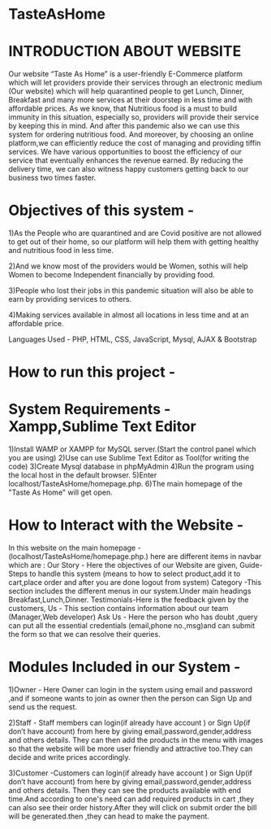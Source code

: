 # TasteAsHome

# INTRODUCTION ABOUT WEBSITE

Our website “Taste As Home” is a user-friendly E-Commerce platform which will let providers provide  their services  through an electronic medium (Our website) which will help quarantined people to get Lunch, Dinner, Breakfast and many more services at their doorstep in less time and with affordable prices. 
As we know, that Nutritious food is a must to build immunity in this situation, especially so, providers will provide their service by keeping this in mind.
And after this  pandemic also we can use this system for ordering nutritious food.
And moreover, by choosing an online platform,we can efficiently reduce the cost of managing and providing tiffin services. We have various opportunities to boost the efficiency of our service that eventually enhances the revenue earned. By reducing the delivery time, we can also witness happy customers getting back to our business two times faster.

# Objectives of this system -
1)As the People who are quarantined and are Covid positive are not allowed to get out of their home, so our platform will help them with getting healthy and nutritious food in less time.

2)And we know most of the providers would be Women, sothis will help Women to become Independent financially by providing food.  

3)People who lost their jobs in this pandemic situation will also be able to earn by providing services to others.

4)Making services available in almost all locations in less time and at an affordable price.

Languages Used - PHP, HTML, CSS, JavaScript, Mysql, AJAX & Bootstrap

# How to run this project -
# System Requirements - Xampp,Sublime Text Editor  
1)Install WAMP or XAMPP for MySQL server.(Start the control panel which you are using)
2)Use can use Sublime Text Editor as Tool(for writing the code)
3)Create Mysql database in phpMyAdmin
4)Run the program using the local host in the default browser.
5)Enter localhost/TasteAsHome/homepage.php.
6)The main homepage of the "Taste As Home" will get open.

# How to Interact with the Website -
In this website on the main homepage -(localhost/TasteAsHome/homepage.php.) here are different items in navbar which are :
Our Story - Here the objectives of our Website are given,
Guide-Steps to handle this system (means to how to select product,add it to cart,place order and after you are done logout from system)
Category -This section includes the different menus in our system.Under main headings Breakfast,Lunch,Dinner.
Testimonials-Here is the feedback given by the customers,
Us - This section contains information about our team (Manager,Web developer)
Ask Us - Here the person who has doubt ,query can put all the essential credentials (email,phone no.,msg)and can submit the form so that we can resolve their queries.

# Modules Included in our System -

1)Owner -  Here Owner can login in the system using email and password ,and if someone wants to join as owner then the person can Sign Up and send us the request.

2)Staff - Staff members can login(if already have account ) or Sign Up(if don’t have account) from here by giving email,password,gender,address and others details.
They can then add the products in the menu with images so that the website will be more user friendly and attractive too.They can decide and write prices accordingly.

3)Customer -Customers can login(if already have account ) or Sign Up(if don’t have account) from here by giving email,password,gender,address and others details.
Then they can see the products available with end time.And according to one's need can add required products in cart ,they can also see their order history.After they will click on submit order the bill will be generated.then ,they can head to make the payment.

